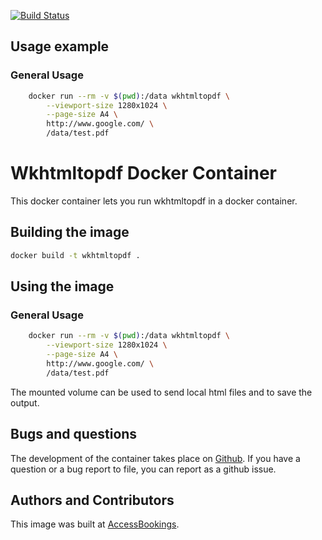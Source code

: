 [![Build Status](https://travis-ci.org/kenvac/docker-wkhtmltopdf.svg?branch=master)](https://travis-ci.org/kenvac/docker-wkhtmltopdf)

## Usage example

### General Usage

```sh
    docker run --rm -v $(pwd):/data wkhtmltopdf \
        --viewport-size 1280x1024 \
        --page-size A4 \
        http://www.google.com/ \
        /data/test.pdf
```


# Wkhtmltopdf Docker Container

This docker container lets you run wkhtmltopdf in a docker container.

## Building the image

```sh
docker build -t wkhtmltopdf .
```

## Using the image

### General Usage

```sh
    docker run --rm -v $(pwd):/data wkhtmltopdf \
        --viewport-size 1280x1024 \
        --page-size A4 \
        http://www.google.com/ \
        /data/test.pdf
```

The mounted volume can be used to send local html files and to save
the output.


## Bugs and questions

The development of the container takes place on 
[Github](https://github.com/kenvac/docker-wkhtmltopdf). If you
have a question or a bug report to file, you can report as a github issue.


## Authors and Contributors

This image was built at [AccessBookings](http://www.accessbookings.com).
